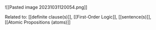 ![[Pasted image 20231031120054.png]]

Related to: [[definite clause(s)]], [[First-Order Logic]], [[sentence(s)]], [[Atomic Propositions (atoms)]]